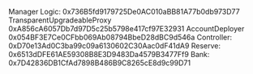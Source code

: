 Manager Logic: 0x736B5fd9179725De0AC010aBB81A77b0db973D77
TransparentUpgradeableProxy 0xA856cA6057Db7d97D5c25b5798e417cf97E32931
AccountDeployer 0x054BF3E7Ce0CFbb069Ab08794BbeD28dBC9d546a
Controller: 0xD70e13Ad0C3ba99c09a6130602C30Aac0dF41dA9
Reserve: 0x6513dDFE61AE59308B8E3D9483Da4579B3477Ff9
Bank: 0x7D42836DB1CfAd7898B486B9C8265cE8d9c99D71
